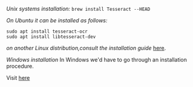 *Unix systems installation:*
`brew install Tesseract --HEAD`


*On Ubuntu it can be installed as follows:*
```
sudo apt install tesseract-ocr
sudo apt install libtesseract-dev
```


*on another Linux distribution,consult the installation guide* [here](https://github.com/tesseract-ocr/tesseract/wiki).


*Windows installation*
In Windows we'd have to go through an installation procedure.



Visit [here](https://www.tensorscience.com/ocr/optical-character-recognition-ocr-with-python-and-tesseract-4-an-introduction)
